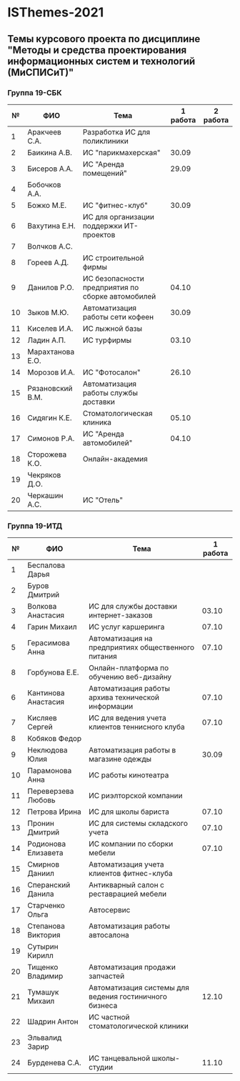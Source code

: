 # ISThemes-2021
## Темы курсового проекта по дисциплине "Методы и средства проектирования информационных систем и технологий (МиСПИСиТ)"


### Группа 19-СБК

|№ |      ФИО            |	Тема	                                              | 1 работа | 2 работа    |
|--|---------------------|------------------------------------------------------|----------|-------------|
|1 |  Аракчеев С.А.      | Разработка ИС для поликлиники                        |          | |
|2 |  Баикина А.В.       | ИС "парикмахерская"                                  |  30.09   | |
|3 |  Бисеров А.А.       | ИС "Аренда помещений"                                |  29.09   | |   
|4 |  Бобочков А.А.      |                                                      |          |  |
|5 |  Божко М.Е.         | ИС "фитнес-клуб"                                     |  30.09   |  |             
|6 |  Вахутина Е.Н.      | ИС для организации поддержки ИТ-проектов             |          | |
|7 |  Волчков А.С.       |                                                      |          | |        
|8 |  Гореев А.Д.        | ИС строительной фирмы                                |          | |
|9 |  Данилов Р.О.       | ИС безопасности предприятия по сборке автомобилей    |  04.10   |  | 
|10|  Зыков М.Ю.         | Автоматизация работы сети кофеен                     |  30.09   | |
|11|  Киселев И.А.       | ИС лыжной базы                                       |          | |
|12|  Ладин А.П.         | ИС турфирмы                                          |  03.10    |   |
|13|  Марахтанова Е.О.   |  | | |
|14|  Морозов И.А.       | ИС "Фотосалон"                                       |  26.10 | |
|15|  Рязановский В.М.   | Автоматизация работы службы доставки | | |
|16|  Сидягин К.Е.       | Стоматологическая клиника                             |  05.10 | |
|17|  Симонов Р.А.       | ИС "Аренда автомобилей"                               |  04.10 | |
|18|  Сторожева К.О.     | Онлайн-академия | | |
|19|  Чекряков Д.О.      |  | | |
|20|  Черкашин А.С.      | ИС "Отель" | | |

### Группа 19-ИТД

|№ |      ФИО            |	Тема	|1 работа |
|--|---------------------|--------|----------|
|1 |  Беспалова Дарья      |  | |
|2 |  Буров Дмитрий       |  | |
|3 |  Волкова Анастасия     | ИС для службы доставки интернет-заказов |  03.10 |
|4 |  Гарин Михаил       | ИС услуг каршеринга | 07.10 |
|5 |  Герасимова Анна         | Автоматизация на предприятиях общественного питания | 07.10 |
|8 |  Горбунова Е.Е.     | Онлайн-платформа по обучению веб-дизайну |  |
|6 |  Кантинова Анастасия      | Автоматизация работы архива технической информации |   07.10  |
|7 |  Кисляев Сергей       | ИС для ведения учета клиентов теннисного клуба | 07.10 |  
|8 |  Кобяков Федор     |  |           |
|9 |  Неклюдова Юлия        | Автоматизация работы в магазине одежды | 30.09  |
|10|  Парамонова Анна       | ИС работы кинотеатра |      |
|11|  Переверзева Любовь         | ИС риэлторской компании | |
|12|  Петрова Ирина       | ИС для школы бариста |  07.10   |
|13|  Пронин Дмитрий         | ИС для системы складского учета | 07.10 |
|14|  Родионова Елизавета   | ИС компании по сборки мебели | 07.10 |
|15|  Смирнов Даниил       | Автоматизация учета клиентов фитнес-клуба | |
|16|  Сперанский Данила   | Антикварный салон с реставрацией мебели | |
|17|  Старченко Ольга       | Автосервис | |
|18|  Степанова Виктория       | Автоматизация работы автосалона  | |
|19|  Сутырин Кирилл     |  | |
|20|  Тищенко Владимир      | Автоматизация продажи запчастей | |
|21|  Тумашук Михаил      |  Автоматизация системы для ведения гостиничного бизнеса  | 12.10 |
|22|  Шадрин Антон      | ИС частной стоматологической клиники | |
|23|  Эльвалид Зарир      |  |
|24|  Бурденева С.А.     | ИС танцевальной школы-студии | 11.10 |
